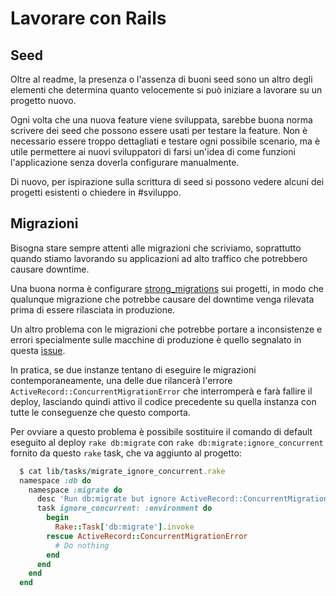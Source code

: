 # Lavorare con Rails

## Seed

Oltre al readme, la presenza o l'assenza di buoni seed sono un altro degli elementi che determina
quanto velocemente si può iniziare a lavorare su un progetto nuovo.

Ogni volta che una nuova feature viene sviluppata, sarebbe buona norma scrivere dei seed che possono
essere usati per testare la feature. Non è necessario essere troppo dettagliati e testare ogni
possibile scenario, ma è utile permettere ai nuovi sviluppatori di farsi un'idea di come funzioni
l'applicazione senza doverla configurare manualmente.

Di nuovo, per ispirazione sulla scrittura di seed si possono vedere alcuni dei progetti esistenti
o chiedere in #sviluppo. 

## Migrazioni

Bisogna stare sempre attenti alle migrazioni che scriviamo, soprattutto quando stiamo lavorando su
applicazioni ad alto traffico che potrebbero causare downtime.

Una buona norma è configurare [strong_migrations](https://github.com/ankane/strong_migrations) sui
progetti, in modo che qualunque migrazione che potrebbe causare del downtime venga rilevata prima di 
essere rilasciata in produzione. 

Un altro problema con le migrazioni che potrebbe portare a inconsistenze e errori specialmente sulle
macchine di produzione è quello segnalato in questa [issue](https://github.com/rails/rails/issues/22092).

In pratica, se due instanze tentano di eseguire le migrazioni contemporaneamente, una delle due
rilancerà l'errore `ActiveRecord::ConcurrentMigrationError` che interromperà e farà fallire il deploy,
lasciando quindi attivo il codice precedente su quella instanza con tutte le conseguenze che questo
comporta.

Per ovviare a questo problema è possibile sostituire il comando di default eseguito al deploy
`rake db:migrate` con `rake db:migrate:ignore_concurrent` fornito da questo `rake` task, che va
aggiunto al progetto:

```ruby
  $ cat lib/tasks/migrate_ignore_concurrent.rake
  namespace :db do
    namespace :migrate do
      desc 'Run db:migrate but ignore ActiveRecord::ConcurrentMigrationError errors'
      task ignore_concurrent: :environment do
        begin
          Rake::Task['db:migrate'].invoke
        rescue ActiveRecord::ConcurrentMigrationError
          # Do nothing
        end
      end
    end
  end
```
